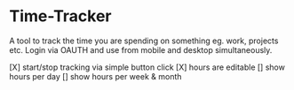 # Time-Tracker

A tool to track the time you are spending on something eg. work, projects etc.
Login via OAUTH and use from mobile and desktop simultaneously.

[X] start/stop tracking via simple button click
[X] hours are editable
[] show hours per day
[] show hours per week & month